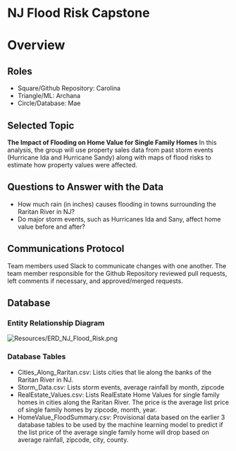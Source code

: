# NJ Flood Risk Capstone

# Overview

## Roles
*	Square/Github Repository: Carolina
*	Triangle/ML: Archana
*	Circle/Database: Mae 

## Selected Topic
**The Impact of Flooding on Home Value for Single Family Homes**
In this analysis, the group will use property sales data from past storm events (Hurricane Ida and Hurricane Sandy) along with maps of flood risks to estimate how property values were affected.

## Questions to Answer with the Data
*   How much rain (in inches) causes flooding in towns surrounding the Raritan River in NJ? 
*   Do major storm events, such as Hurricanes Ida and Sany, affect home value before and after?

## Communications Protocol 
Team members used Slack to communicate changes with one another. The team member responsible for the Github Repository reviewed pull requests, left comments if necessary, and approved/merged requests. 

## Database

### Entity Relationship Diagram


![Resources/ERD_NJ_Flood_Risk.png](https://github.com/c-ramos/NJ_Flood_Risk_Capstone/Resources/ERD_NJ_Flood_Risk.png)

### Database Tables
*  Cities_Along_Raritan.csv:   Lists cities that lie along the banks of the Raritan River in NJ.
*  Storm_Data.csv:	Lists storm events, average rainfall by month, zipcode
*  RealEstate_Values.csv:   Lists RealEstate Home Values for single family homes in cities along the Raritan River.
							The price is the average list price of single family homes by zipcode, month, year. 
*  HomeValue_FloodSummary.csv:  Provisional data based on the earlier 3 database tables to be used by the machine
								learning model to predict if the list price of the average single family home will
								drop based on average rainfall, zipcode, city, county.
